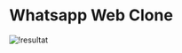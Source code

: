 # Whatsapp Web Clone
![!resultat](https://github.com/user-attachments/assets/f075b742-20f7-42b0-b4f1-369074eb0b59)
